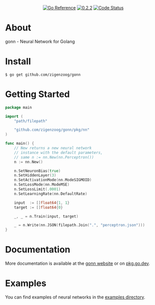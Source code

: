 <div style="text-align: center">
  <!--a href="https://pkg.go.dev/github.com/zigenzoog/gonn?tab=doc" title="Go API Reference" rel="nofollow"><img src="https://img.shields.io/badge/go-documentation-blue.svg?style=flat" alt="Go API Reference"></a-->
  <a href="https://pkg.go.dev/github.com/zigenzoog/gonn"><img src="https://pkg.go.dev/badge/github.com/zigenzoog/gonn.svg" alt="Go Reference"></a>
  <a href="https://github.com/zigenzoog/gonn/releases/tag/v0.2.3" title="0.2.3" rel="nofollow"><img src="https://img.shields.io/badge/version-0.2.3-blue.svg?style=flat" alt="0.2.2"></a>
  <a href="https://goreportcard.com/report/github.com/zigenzoog/gonn"><img src="https://goreportcard.com/badge/github.com/zigenzoog/gonn" alt="Code Status" /></a>

  <!--a href="https://travis-ci.org/zigenzoog/gonn"><img src="https://travis-ci.org/zigenzoog/gonn.svg" alt="Build Status" /></a-->
  <!--a href='https://coveralls.io/github/zigenzoog/gonn?branch=develop'><img src='https://coveralls.io/repos/github/zigenzoog/gonn/badge.svg?branch=develop' alt='Coverage Status' /></a-->
  <!--a href='https://sourcegraph.com/github.com/zigenzoog/gonn?badge'><img src='https://sourcegraph.com/github.com/zigenzoog/gonn/-/badge.svg' alt='Used By' /></a-->
</div>

# About
gonn - Neural Network for Golang

# Install

    $ go get github.com/zigenzoog/gonn

# Getting Started

```go
package main

import (
	"path/filepath"

	"github.com/zigenzoog/gonn/pkg/nn"
)

func main() {
	// New returns a new neural network
	// instance with the default parameters,
	// same n := nn.New(nn.Perceptron())
	n := nn.New()

	n.SetNeuronBias(true)
	n.SetHiddenLayer(3)
	n.SetActivationMode(nn.ModeSIGMOID)
	n.SetLossMode(nn.ModeMSE)
	n.SetLossLimit(.0001)
	n.SetLearningRate(nn.DefaultRate)

	input  := []float64{1, 1}
	target := []float64{0}

	_, _ = n.Train(input, target)

	_ = n.Write(nn.JSON(filepath.Join(".", "perceptron.json")))
}
```

# Documentation
More documentation is available at the [gonn website](https://zigenzoog.github.io/gonn/) or on [pkg.go.dev](https://pkg.go.dev/github.com/zigenzoog/gonn).

# Examples
You can find examples of neural networks in the [examples directory](https://github.com/zigenzoog/gonn/tree/master/examples/).
